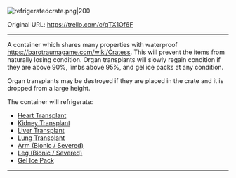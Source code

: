 ![refrigeratedcrate.png\|200](/Items/Refrigerated%20Crate%20-%20Attachments/6811973275003bdb105762be.png)

Original URL: https://trello.com/c/qTX1Of6F

---

A container which shares many properties with waterproof https://barotraumagame.com/wiki/Cratess. This will prevent the items from naturally losing condition. Organ transplants will slowly regain condition if they are above 90%, limbs above 95%, and gel ice packs at any condition.

Organ transplants may be destroyed if they are placed in the crate and it is dropped from a large height.

The container will refrigerate:

- [Heart Transplant](Heart%20Transplant.md)
- [Kidney Transplant](Kidney%20Transplant.md)
- [Liver Transplant](Liver%20Transplant.md)
- [Lung Transplant](Lung%20Transplant.md)
- [Arm (Bionic / Severed)](Arm%20(Bionic%20_%20Severed).md)
- [Leg (Bionic / Severed)](Leg%20(Bionic%20_%20Severed).md)
- [Gel Ice Pack](Gel%20Ice%20Pack.md)

---

